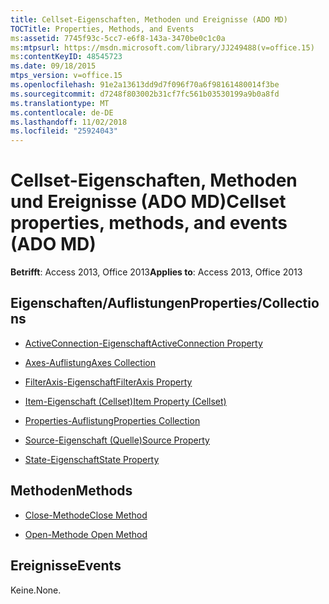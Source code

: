 ```yaml
---
title: Cellset-Eigenschaften, Methoden und Ereignisse (ADO MD)
TOCTitle: Properties, Methods, and Events
ms:assetid: 7745f93c-5cc7-e6f8-143a-3470be0c1c0a
ms:mtpsurl: https://msdn.microsoft.com/library/JJ249488(v=office.15)
ms:contentKeyID: 48545723
ms.date: 09/18/2015
mtps_version: v=office.15
ms.openlocfilehash: 91e2a13613dd9d7f096f70a6f98161480014f3be
ms.sourcegitcommit: d7248f803002b31cf7fc561b03530199a9b0a8fd
ms.translationtype: MT
ms.contentlocale: de-DE
ms.lasthandoff: 11/02/2018
ms.locfileid: "25924043"
---
```

# <a name="cellset-properties-methods-and-events-ado-md"></a><span data-ttu-id="0b641-102">Cellset-Eigenschaften, Methoden und Ereignisse (ADO MD)</span><span class="sxs-lookup"><span data-stu-id="0b641-102">Cellset properties, methods, and events (ADO MD)</span></span>


<span data-ttu-id="0b641-103">**Betrifft**: Access 2013, Office 2013</span><span class="sxs-lookup"><span data-stu-id="0b641-103">**Applies to**: Access 2013, Office 2013</span></span>

## <a name="propertiescollections"></a><span data-ttu-id="0b641-104">Eigenschaften/Auflistungen</span><span class="sxs-lookup"><span data-stu-id="0b641-104">Properties/Collections</span></span>

- [<span data-ttu-id="0b641-105">ActiveConnection-Eigenschaft</span><span class="sxs-lookup"><span data-stu-id="0b641-105">ActiveConnection Property</span></span>](activeconnection-property-ado-md.md)

- [<span data-ttu-id="0b641-106">Axes-Auflistung</span><span class="sxs-lookup"><span data-stu-id="0b641-106">Axes Collection</span></span>](axes-collection-ado-md.md)

- [<span data-ttu-id="0b641-107">FilterAxis-Eigenschaft</span><span class="sxs-lookup"><span data-stu-id="0b641-107">FilterAxis Property</span></span>](filteraxis-property-ado-md.md)

- [<span data-ttu-id="0b641-108">Item-Eigenschaft (Cellset)</span><span class="sxs-lookup"><span data-stu-id="0b641-108">Item Property (Cellset)</span></span>](item-property-ado-md-cellset.md)

- [<span data-ttu-id="0b641-109">Properties-Auflistung</span><span class="sxs-lookup"><span data-stu-id="0b641-109">Properties Collection</span></span>](properties-collection-ado.md)

- [<span data-ttu-id="0b641-110">Source-Eigenschaft (Quelle)</span><span class="sxs-lookup"><span data-stu-id="0b641-110">Source Property</span></span>](source-property-ado-md.md)

- [<span data-ttu-id="0b641-111">State-Eigenschaft</span><span class="sxs-lookup"><span data-stu-id="0b641-111">State Property</span></span>](state-property-ado-md.md)

## <a name="methods"></a><span data-ttu-id="0b641-112">Methoden</span><span class="sxs-lookup"><span data-stu-id="0b641-112">Methods</span></span>

- [<span data-ttu-id="0b641-113">Close-Methode</span><span class="sxs-lookup"><span data-stu-id="0b641-113">Close Method</span></span>](close-method-ado-md.md)

- [<span data-ttu-id="0b641-114">Open-Methode </span><span class="sxs-lookup"><span data-stu-id="0b641-114">Open Method</span></span>](open-method-ado-md.md)

## <a name="events"></a><span data-ttu-id="0b641-115">Ereignisse</span><span class="sxs-lookup"><span data-stu-id="0b641-115">Events</span></span>

<span data-ttu-id="0b641-116">Keine.</span><span class="sxs-lookup"><span data-stu-id="0b641-116">None.</span></span>

